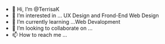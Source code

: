 - 👋 Hi, I’m @TerrisaK
- 👀 I’m interested in ... UX Design and Frond-End Web Design
- 🌱 I’m currently learning ...Web Devalopment
- 💞️ I’m looking to collaborate on ...
- 📫 How to reach me ...

<!---
TerrisaK/TerrisaK is a ✨ special ✨ repository because its `README.md` (this file) appears on your GitHub profile.
You can click the Preview link to take a look at your changes.
--->

